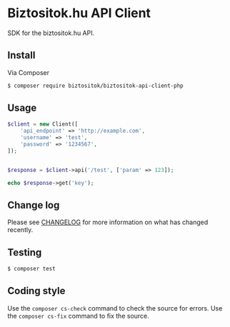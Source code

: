 # Biztositok.hu API Client

SDK for the biztositok.hu API. 

## Install

Via Composer

``` bash
$ composer require biztositok/biztositok-api-client-php
```

## Usage

``` php
$client = new Client([
    'api_endpoint' => 'http://example.com',
    'username' => 'test',
    'password' => '1234567',
]);


$response = $client->api('/test', ['param' => 123]);

echo $response->get('key');
```

## Change log

Please see [CHANGELOG](CHANGELOG.md) for more information on what has changed recently.

## Testing

``` bash
$ composer test
```

## Coding style

Use the `composer cs-check` command to check the source for errors. Use the `composer cs-fix` command to
fix the source.
